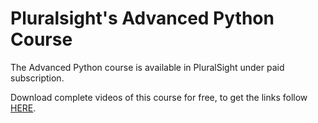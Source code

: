 # Pluralsight's Advanced Python Course

The Advanced Python course is available in PluralSight under paid subscription.

Download complete videos of this course for free, to get the links follow [HERE](https://linkedin.com/in/bonifase-orwa).